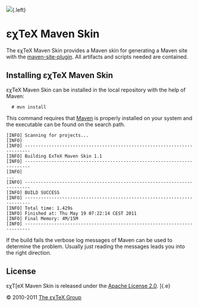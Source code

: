 ![](images/ExTeX-skin-side.png){.left}

εχTeX Maven Skin
================

The εχTeX Maven Skin provides a Maven skin for generating a Maven
site with the
[maven-site-plugin](http://maven.apache.org/plugins/maven-site-plugin/).
All artifacts and scripts needed are contained.

Installing εχTeX Maven Skin
---------------------------

εχTeX Maven Skin can be installed in the local repository with the help
of Maven:

      # mvn install

This command requires that [Maven](http://maven.apache.org) is properly
installed on your system and the executable can be found on the search
path.

``` {.output}
[INFO] Scanning for projects...
[INFO]                                                                         
[INFO] ------------------------------------------------------------------------
[INFO] Building ExTeX Maven Skin 1.1
[INFO] ------------------------------------------------------------------------
[INFO] 
...
[INFO] ------------------------------------------------------------------------
[INFO] BUILD SUCCESS
[INFO] ------------------------------------------------------------------------
[INFO] Total time: 1.429s
[INFO] Finished at: Thu May 19 07:22:14 CEST 2011
[INFO] Final Memory: 4M/15M
[INFO] ------------------------------------------------------------------------
```

If the build fails the verbose log messages of Maven can be used to
determine the problem. Usually just reading the messages leads you into
the right direction.

License
-------

εχT[eX Maven Skin is released under the [Apache License
2.0](LICENSE.txt). ]{.e}

© 2010-2011 [The εχTeX Group](mailto:extex@dante.de)
